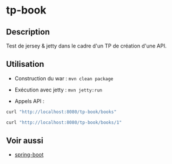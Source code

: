 # tp-book

## Description

Test de jersey & jetty dans le cadre d'un TP de création d'une API.

## Utilisation

* Construction du war : `mvn clean package`

* Exécution avec jetty : `mvn jetty:run`

* Appels API :

```bash
curl "http://localhost:8080/tp-book/books"

curl "http://localhost:8080/tp-book/books/1"
```

## Voir aussi

* [spring-boot](https://spring.io/guides/gs/spring-boot/)

